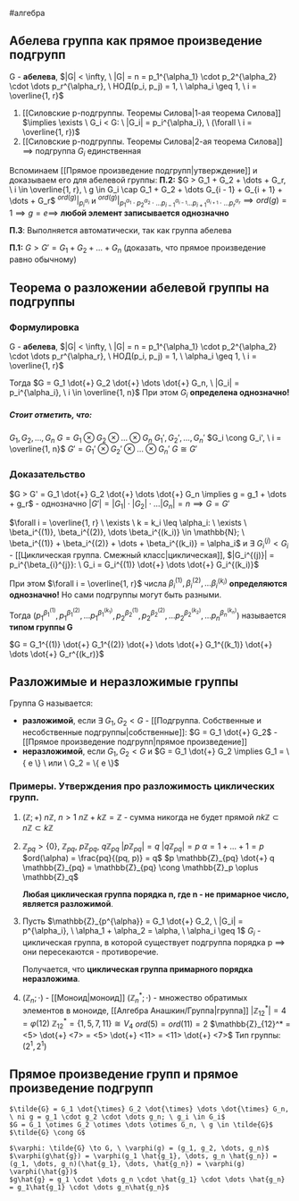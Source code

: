 #алгебра 
## Абелева группа как прямое произведение подгрупп
G - **абелева**, $|G| < \infty, \ |G| = n = p_1^{\alpha_1} \cdot p_2^{\alpha_2} \cdot \dots p_r^{\alpha_r}, \ НОД(p_i, p_j) = 1, \ \alpha_i \geq 1, \ i = \overline{1, r}$
1) [[Силовские p-подгруппы. Теоремы Силова|1-ая теорема Силова]] $\implies \exists \ G_i < G: \ |G_i| = p_i^{\alpha_i}, \ (\forall \ i = \overline{1, r})$
2) [[Силовские p-подгруппы. Теоремы Силова|2-ая теорема Силова]] $\implies$ подгруппа $G_i$ единственная

Вспоминаем [[Прямое произведение подгрупп|утверждение]] и доказываем его для абелевой группы:
**П.2:**
$G > G_1 + G_2 + \dots + G_r, \ i \in \overline{1, r}, \ g \in G_i \cap G_1 + G_2 + \dots G_{i - 1} + G_{i + 1} + \dots + G_r$
$^{ord(g)}|_{p_i^{\alpha_i}}$ и $^{ord(g)}|_{p_1^{\alpha_1} \cdot p_2^{\alpha_2} \cdot \dots p_{i - 1}^{\alpha_{i - 1}} \dots p_{i + 1}^{\alpha_{i + 1}} \cdot \dots p_{r}^{\alpha_{r}}} \implies ord(g) = 1 \implies g = e \implies$ **любой элемент записывается однозначно**

**П.3**: 
Выполняется автоматически, так как группа абелева

**П.1:**
$G > G' = G_1 + G_2 + \dots + G_n$ (доказать, что прямое произведение равно обычному)

## Теорема о разложении абелевой группы на подгруппы
### Формулировка
G - **абелева**, $|G| < \infty, \ |G| = n = p_1^{\alpha_1} \cdot p_2^{\alpha_2} \cdot \dots p_r^{\alpha_r}, \ НОД(p_i, p_j) = 1, \ \alpha_i \geq 1, \ i = \overline{1, r}$

Тогда $G = G_1 \dot{+} G_2 \dot{+} \dots \dot{+} G_n, \ |G_i| = p_i^{\alpha_i}, \ i \in \overline{1, n}$
При этом $G_i$ **определена однозначно!**

##### Стоит отметить, что:
$G_1, G_2, \dots, G_n$
$G = G_1 \otimes G_2 \otimes \dots \otimes G_n$
$G_1', G_2', \dots, G_n'$
$G_i \cong G_i', \ i = \overline{1, n}$
$G' = G_1' \otimes G_2' \otimes \dots \otimes G_n'$
$G \cong G'$

### Доказательство
$G > G' = G_1 \dot{+} G_2 \dot{+} \dots \dot{+} G_n \implies g = g_1 + \dots + g_r$ - однозначно
$|G'| = |G_1| \cdot |G_2| \cdot \dots |G_n| = n \implies G = G'$

$\forall i = \overline{1, r} \ \exists \ k = k_i \leq \alpha_i: \ \exists \ \beta_i^{(1)}, \beta_i^{(2)}, \dots \beta_i^{(k_i)} \in \mathbb{N}; \ \beta_i^{(1)} + \beta_i^{(2)} + \dots + \beta_i^{(k_i)} = \alpha_i$
и $\exists \ G_i^{(j)} < G_i$ - [[Циклическая группа. Смежный класс|циклическая]], $|G_i^{(j)}| = p_i^{\beta_{i}^{j}}: \ G_i = G_i^{(1)} \dot{+} \dots \dot{+} G_i^{(k_i)}$

При этом $\forall i = \overline{1, r}$ числа $\beta_i^{(1)}, \beta_i^{(2)}, \dots \beta_i^{(k_i)}$ **определяются однозначно!** Но сами подгруппы могут быть разными.

Тогда $(p_1^{\beta_1^{(1)}}, p_1^{\beta_1^{(2)}}, \dots p_1^{\beta_1^{(k_1)}}, p_2^{\beta_2^{(1)}}, p_2^{\beta_2^{(2)}}, \dots p_2^{\beta_2^{(k_2)}}, \dots p_n^{\beta_n^{(k_n)}})$ называется **типом группы G**

$G = G_1^{(1)} \dot{+} G_1^{(2)} \dot{+} \dots \dot{+} G_1^{(k_1)} \dot{+} \dots \dot{+} G_r^{(k_r)}$

## Разложимые и неразложимые группы
Группа G называется:
- **разложимой**, если $\exists \ G_1, G_2 < G$ - [[Подгруппа. Собственные и несобственные подгруппы|собственные]]: $G = G_1 \dot{+} G_2$ - [[Прямое произведение подгрупп|прямое произведение]]
- **неразложимой**, если $G_1, G_2 < G$ и $G = G_1 \dot{+} G_2 \implies G_1 = \{ e \} \ или \ G_2 = \{ e \}$
### Примеры. Утверждения про разложимость циклических групп.
1. $(\mathbb{Z}; +)$
	$n \mathbb{Z}, \ n > 1$
	$n \mathbb{Z} + k \mathbb{Z} = \mathbb{Z}$ - сумма никогда не будет прямой
	$nk \mathbb{Z} \subset n \mathbb{Z} \subset k \mathbb{Z}$
2. $\mathbb{Z}_{pq} > \{ 0 \}, \ \mathbb{Z}_{pq}, \ p \mathbb{Z}_{pq}, \ q \mathbb{Z}_{pq}$
	$|p \mathbb{Z}_{pq}| = q$
	$|q \mathbb{Z}_{pq}| = p$
	$\alpha = 1 + \dots + 1 = p$
	$ord(\alpha) = \frac{pq}{(pq, p)} = q$
	$p \mathbb{Z}_{pq} \dot{+} q \mathbb{Z}_{pq} = \mathbb{Z}_{pq} \cong \mathbb{Z}_p \oplus \mathbb{Z}_q$
	
	**Любая циклическая группа порядка n, где n - не примарное число, является разложимой**.
3. Пусть $\mathbb{Z}_{p^{\alpha}} = G_1 \dot{+} G_2, \ |G_i| = p^{\alpha_i}, \ \alpha_1 + \alpha_2 = \alpha, \ \alpha_i \geq 1$
	$G_i$ - циклическая группа, в которой существует подгруппа порядка p $\implies$ они пересекаются - противоречие.
	
	Получается, что **циклическая группа примарного порядка неразложима**.
4. $(\mathbb{Z}_n; \cdot)$ - [[Моноид|моноид]]
	$(\mathbb{Z}_n^*; \cdot)$ - множество обратимых элементов в моноиде, [[Алгебра Анашкин/Группа|группа]]
	$|\mathbb{Z}_{12}^*| = 4 = \varphi(12)$
	$\mathbb{Z}_{12}^* = \{ 1, 5, 7, 11 \} \cong V_4$
	$ord(5) = ord(11) = 2$
	$\mathbb{Z}_{12}^* = <5> \dot{+} <7> = <5> \dot{+} <11> = <11> \dot{+} <7>$
	Тип группы: $(2^1, 2^1)$

## Прямое произведение групп и прямое произведение подгрупп
	$\tilde{G} = G_1 \dot{\times} G_2 \dot{\times} \dots \dot{\times} G_n, \ ni g = g_1 \cdot g_2 \cdot \dots g_n; \ g_i \in G_i$
	$G = G_1 \otimes G_2 \otimes \dots \otimes G_n, \ g \in \tilde{G}$
	$\tilde{G} \cong G$
	
	$\varphi: \tilde{G} \to G, \ \varphi(g) = (g_1, g_2, \dots, g_n)$
	$\varphi(g\hat{g}) = \varphi(g_1 \hat{g_1}, \dots, g_n \hat{g_n}) = (g_1, \dots, g_n)(\hat{g_1}, \dots, \hat{g_n}) = \varphi(g) \varphi(\hat{g})$
	$g\hat{g} = g_1 \cdot \dots g_n \cdot \hat{g_1} \cdot \dots \hat{g_n} = g_1\hat{g_1} \cdot \dots g_n\hat{g_n}$
	
	